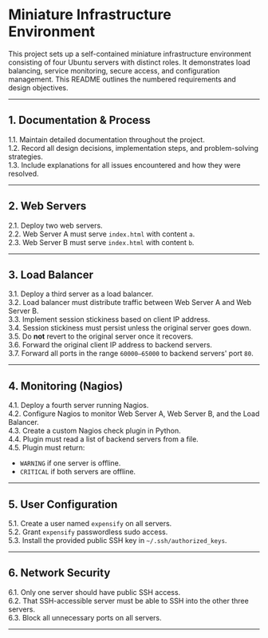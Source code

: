 # Miniature Infrastructure Environment

This project sets up a self-contained miniature infrastructure environment consisting of four Ubuntu servers with distinct roles. It demonstrates load balancing, service monitoring, secure access, and configuration management. This README outlines the numbered requirements and design objectives.

---

## 1. Documentation & Process

1.1. Maintain detailed documentation throughout the project.  
1.2. Record all design decisions, implementation steps, and problem-solving strategies.  
1.3. Include explanations for all issues encountered and how they were resolved.

---

## 2. Web Servers

2.1. Deploy two web servers.  
2.2. Web Server A must serve `index.html` with content `a`.  
2.3. Web Server B must serve `index.html` with content `b`.

---

## 3. Load Balancer

3.1. Deploy a third server as a load balancer.  
3.2. Load balancer must distribute traffic between Web Server A and Web Server B.  
3.3. Implement session stickiness based on client IP address.  
3.4. Session stickiness must persist unless the original server goes down.  
3.5. Do **not** revert to the original server once it recovers.  
3.6. Forward the original client IP address to backend servers.  
3.7. Forward all ports in the range `60000–65000` to backend servers' port `80`.

---

## 4. Monitoring (Nagios)

4.1. Deploy a fourth server running Nagios.  
4.2. Configure Nagios to monitor Web Server A, Web Server B, and the Load Balancer.  
4.3. Create a custom Nagios check plugin in Python.  
4.4. Plugin must read a list of backend servers from a file.  
4.5. Plugin must return:
- `WARNING` if one server is offline.  
- `CRITICAL` if both servers are offline.

---

## 5. User Configuration

5.1. Create a user named `expensify` on all servers.  
5.2. Grant `expensify` passwordless sudo access.  
5.3. Install the provided public SSH key in `~/.ssh/authorized_keys`.

---

## 6. Network Security

6.1. Only one server should have public SSH access.  
6.2. That SSH-accessible server must be able to SSH into the other three servers.  
6.3. Block all unnecessary ports on all servers.

---
